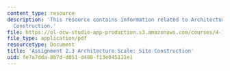 ```yaml
---
content_type: resource
description: 'This resource contains information related to Architecture Scale: Site
  Construction.'
file: https://ol-ocw-studio-app-production.s3.amazonaws.com/courses/4-111-introduction-to-architecture-environmental-design-spring-2014/fe7a7dda8b7dd051d480f13e045111e1_MIT4_111S14_Assignment_2.3.pdf
file_type: application/pdf
resourcetype: Document
title: 'Assignment 2.3 Architecture Scale: Site Construction'
uid: fe7a7dda-8b7d-d051-d480-f13e045111e1
---
```

